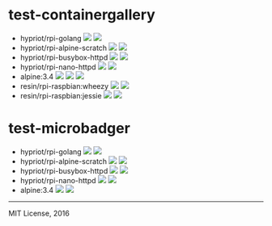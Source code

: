 # test-containergallery

- hypriot/rpi-golang
[![](https://badges.container.gallery/image/hypriot/rpi-golang.svg)](https://container.gallery "Get your cool 🐳 Badges at Container.Gallery")
[![](https://badges.container.gallery/version/hypriot/rpi-golang.svg)](https://container.gallery "Get your cool 🐳 Badges at Container.Gallery")
- hypriot/rpi-alpine-scratch
[![](https://badges.container.gallery/image/hypriot/rpi-alpine-scratch.svg)](https://container.gallery "Get your cool 🐳 Badges at Container.Gallery")
[![](https://badges.container.gallery/version/hypriot/rpi-alpine-scratch.svg)](https://container.gallery "Get your cool 🐳 Badges at Container.Gallery")
- hypriot/rpi-busybox-httpd
[![](https://badges.container.gallery/image/hypriot/rpi-busybox-httpd.svg)](https://container.gallery "Get your cool 🐳 Badges at Container.Gallery")
[![](https://badges.container.gallery/version/hypriot/rpi-busybox-httpd.svg)](https://container.gallery "Get your cool 🐳 Badges at Container.Gallery")
- hypriot/rpi-nano-httpd
[![](https://badges.container.gallery/image/hypriot/rpi-nano-httpd.svg)](https://container.gallery "Get your cool 🐳 Badges at Container.Gallery")
[![](https://badges.container.gallery/version/hypriot/rpi-nano-httpd.svg)](https://container.gallery "Get your cool 🐳 Badges at Container.Gallery")
- alpine:3.4
[![](https://badges.container.gallery/image/alpine:3.4.svg)](https://container.gallery "Get your cool 🐳 Badges at Container.Gallery")
[![](https://badges.container.gallery/version/alpine:3.4.svg)](https://container.gallery "Get your cool 🐳 Badges at Container.Gallery")
[![](https://img.shields.io/badge/quality-A+-blue.svg)](https://container.gallery "Get your cool 🐳 Badges at Container.Gallery")
- resin/rpi-raspbian:wheezy
[![](https://img.shields.io/badge/%2033MB%2F87MB%20-%2013%20layers%20-blue.svg)](https://container.gallery "Get your cool 🐳 Badges at Container.Gallery")
[![](https://img.shields.io/badge/%20tag%20-%20wheezy%20-blue.svg)](https://container.gallery "Get your cool 🐳 Badges at Container.Gallery")
- resin/rpi-raspbian:jessie
[![](https://img.shields.io/badge/%2044MB%2F118MB%20-%2018%20layers%20-blue.svg)](https://container.gallery "Get your cool 🐳 Badges at Container.Gallery")
[![](https://img.shields.io/badge/%20tag%20-%20jessie%20-blue.svg)](https://container.gallery "Get your cool 🐳 Badges at Container.Gallery")


# test-microbadger

- hypriot/rpi-golang
[![](https://images.microbadger.com/badges/image/hypriot/rpi-golang.svg)](https://microbadger.com/images/hypriot/rpi-golang "Get your own image badge on microbadger.com")
[![](https://images.microbadger.com/badges/version/hypriot/rpi-golang.svg)](https://microbadger.com/images/hypriot/rpi-golang "Get your own version badge on microbadger.com")
- hypriot/rpi-alpine-scratch
[![](https://images.microbadger.com/badges/image/hypriot/rpi-alpine-scratch.svg)](https://microbadger.com/images/hypriot/rpi-alpine-scratch "Get your own image badge on microbadger.com")
[![](https://images.microbadger.com/badges/version/hypriot/rpi-alpine-scratch.svg)](https://microbadger.com/images/hypriot/rpi-alpine-scratch "Get your own version badge on microbadger.com")
- hypriot/rpi-busybox-httpd
[![](https://images.microbadger.com/badges/image/hypriot/rpi-busybox-httpd.svg)](https://microbadger.com/images/hypriot/rpi-busybox-httpd "Get your own image badge on microbadger.com")
[![](https://images.microbadger.com/badges/version/hypriot/rpi-busybox-httpd.svg)](https://microbadger.com/images/hypriot/rpi-busybox-httpd "Get your own version badge on microbadger.com")
- hypriot/rpi-nano-httpd
[![](https://images.microbadger.com/badges/image/hypriot/rpi-nano-httpd.svg)](https://microbadger.com/images/hypriot/rpi-nano-httpd "Get your own image badge on microbadger.com")
[![](https://images.microbadger.com/badges/version/hypriot/rpi-nano-httpd.svg)](https://microbadger.com/images/hypriot/rpi-nano-httpd "Get your own version badge on microbadger.com")
- alpine:3.4
[![](https://images.microbadger.com/badges/image/alpine:3.4.svg)](https://microbadger.com/images/alpine:3.4 "Get your own image badge on microbadger.com")
[![](https://images.microbadger.com/badges/version/alpine:3.4.svg)](https://microbadger.com/images/hypriot/rpi-nano-httpd "Get your own version badge on microbadger.com")

---
MIT License, 2016
